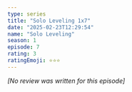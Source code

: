 ```yaml
---
type: series
title: "Solo Leveling 1x7"
date: "2025-02-23T12:29:54"
name: "Solo Leveling"
season: 1
episode: 7
rating: 3
ratingEmoji: ⭐️⭐️⭐️
---
```


*[No review was written for this episode]*
